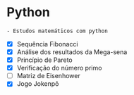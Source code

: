 # Python

	- Estudos matemáticos com python

- [x] Sequência Fibonacci
- [x] Análise dos resultados da Mega-sena
- [x] Princípio de Pareto
- [x] Verificação do número primo
- [ ] Matriz de Eisenhower
- [x] Jogo Jokenpô